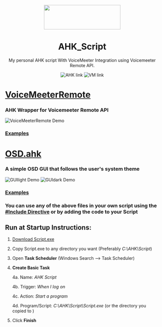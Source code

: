<p align="center">
  <img width="250" height="80" align="center" src="https://www.autohotkey.com/assets/images/ahk-logo-no-text241x78-160.png">
</p>
<h1 align="center">
  AHK_Script
</h1>
<p align="center">
 My personal AHK script With VoiceMeeter Integration using <a style="text-decoration:none" href="https://www.vb-audio.com/Services/developers.htm">Voicemeeter Remote API</a>.
</p>
<p align="center">
  <a style="text-decoration:none" href="https://autohotkey.com">
    <img src="https://img.shields.io/badge/AutoHotkey-1.1.32.00-4DB057.svg" alt="AHK link" />
  </a>
  <a style="text-decoration:none" href="https://www.vb-audio.com/Voicemeeter/banana.htm">
   <img src="https://img.shields.io/badge/VoiceMeeter-Banana-FF4427.svg" alt="VM link" />
  </a>
</p>

# [VoiceMeeterRemote](./src/Lib/VMR.ahk)
  ### AHK Wrapper for <a style="text-decoration:none" href="https://www.vb-audio.com/Services/developers.htm">Voicemeeter Remote API</a>
  ![VoiceMeeterRemote Demo](https://user-images.githubusercontent.com/47293197/68070055-bfea4580-fd60-11e9-825e-3ae075367f5a.gif)

### [**Examples**](https://github.com/SaifAqqad/AHK_Script/blob/c5dbb3c96ec036125261e28b62f3ade15329bf9b/src/Script.ahk#L38)

# [OSD.ahk](./src/Lib/OSD.ahk)
  ### A simple OSD GUI that follows the user's system theme
  ![GUIlight Demo](https://user-images.githubusercontent.com/47293197/68298049-55067a80-0090-11ea-877c-9f2964873c96.gif) ![GUIdark Demo](https://user-images.githubusercontent.com/47293197/68298037-50da5d00-0090-11ea-854b-54731a5ffcd8.gif)

### [**Examples**](https://github.com/SaifAqqad/AHK_Script/blob/c5dbb3c96ec036125261e28b62f3ade15329bf9b/src/Script.ahk#L39)


### You can use any of the above files in your own script using the [#Include Directive](https://www.autohotkey.com/docs/commands/_Include.htm) or by adding the code to your Script


## Run at Startup Instructions: 
  1. [Download Script.exe](https://github.com/SaifAqqad/AHK_Script/releases/latest/download/Script.exe)
  2. Copy Script.exe to any directory you want (Preferably *C:\AHK\Script*)
  3. Open **Task Scheduler** (Windows Search --> Task Scheduler) 
  4. **Create Basic Task**
  
      4a. Name: *AHK Script*
      
      4b. Trigger: *When I log on*
      
      4c. Action: *Start a program*
      
      4d. Program/Script: *C:\AHK\Script\Script.exe* (or the directory you copied to )
          
  5. Click **Finish**
